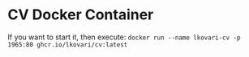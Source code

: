 # CV Docker Container

If you want to start it, then execute: `docker run --name lkovari-cv -p 1965:80 ghcr.io/lkovari/cv:latest` 